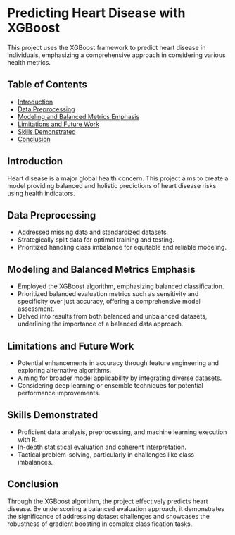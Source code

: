 # Predicting Heart Disease with XGBoost

This project uses the XGBoost framework to predict heart disease in individuals, emphasizing a comprehensive approach in considering various health metrics.

## Table of Contents
- [Introduction](#introduction)
- [Data Preprocessing](#data-preprocessing)
- [Modeling and Balanced Metrics Emphasis](#modeling-and-balanced-metrics-emphasis)
- [Limitations and Future Work](#limitations-and-future-work)
- [Skills Demonstrated](#skills-demonstrated)
- [Conclusion](#conclusion)

## Introduction
Heart disease is a major global health concern. This project aims to create a model providing balanced and holistic predictions of heart disease risks using health indicators.

## Data Preprocessing
- Addressed missing data and standardized datasets.
- Strategically split data for optimal training and testing.
- Prioritized handling class imbalance for equitable and reliable modeling.

## Modeling and Balanced Metrics Emphasis
- Employed the XGBoost algorithm, emphasizing balanced classification.
- Prioritized balanced evaluation metrics such as sensitivity and specificity over just accuracy, offering a comprehensive model assessment.
- Delved into results from both balanced and unbalanced datasets, underlining the importance of a balanced data approach.

## Limitations and Future Work
- Potential enhancements in accuracy through feature engineering and exploring alternative algorithms.
- Aiming for broader model applicability by integrating diverse datasets.
- Considering deep learning or ensemble techniques for potential performance improvements.

## Skills Demonstrated
- Proficient data analysis, preprocessing, and machine learning execution with R.
- In-depth statistical evaluation and coherent interpretation.
- Tactical problem-solving, particularly in challenges like class imbalances.

## Conclusion
Through the XGBoost algorithm, the project effectively predicts heart disease. By underscoring a balanced evaluation approach, it demonstrates the significance of addressing dataset challenges and showcases the robustness of gradient boosting in complex classification tasks.
